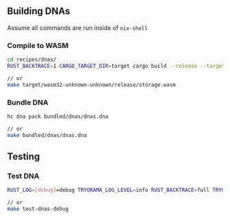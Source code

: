 

## Building DNAs

Assume all commands are run inside of `nix-shell`

### Compile to WASM

```bash
cd recipes/dnas/
RUST_BACKTRACE=1 CARGO_TARGET_DIR=target cargo build --release --target wasm32-unknown-unknown --package storage

// or
make target/wasm32-unknown-unknown/release/storage.wasm
```

### Bundle DNA

```bash
hc dna pack bundled/dnas/dnas.dna

// or
make bundled/dnas/dnas.dna
```

## Testing

### Test DNA

```bash
RUST_LOG=[debug]=debug TRYORAMA_LOG_LEVEL=info RUST_BACKTRACE=full TRYORAMA_HOLOCHAIN_PATH="holochain" npx mocha src/test_dnas.js

// or
make test-dnas-debug
```
